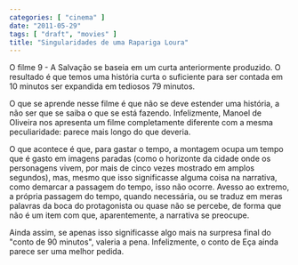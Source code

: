 ```yaml
---
categories: [ "cinema" ]
date: "2011-05-29"
tags: [ "draft", "movies" ]
title: "Singularidades de uma Rapariga Loura"
---
```

O filme 9 - A Salvação se baseia em um curta anteriormente produzido. O
resultado é que temos uma história curta o suficiente para ser contada
em 10 minutos ser expandida em tediosos 79 minutos.

O que se aprende nesse filme é que não se deve estender uma história,
a não ser que se saiba o que se está fazendo. Infelizmente, Manoel
de Oliveira nos apresenta um filme completamente diferente com a mesma
peculiaridade: parece mais longo do que deveria.

O que acontece é que, para gastar o tempo, a montagem ocupa um tempo
que é gasto em imagens paradas (como o horizonte da cidade onde os
personagens vivem, por mais de cinco vezes mostrado em amplos segundos),
mas, mesmo que isso significasse alguma coisa na narrativa, como demarcar
a passagem do tempo, isso não ocorre. Avesso ao extremo, a própria
passagem do tempo, quando necessária, ou se traduz em meras palavras
da boca do protagonista ou quase não se percebe, de forma que não é
um item com que, aparentemente, a narrativa se preocupe.

Ainda assim, se apenas isso significasse algo mais na surpresa final do
"conto de 90 minutos", valeria a pena. Infelizmente, o conto de Eça
ainda parece ser uma melhor pedida.
